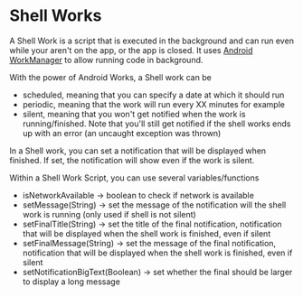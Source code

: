 # Shell Works

A Shell Work is a script that is executed in the background and can run
even while your aren't on the app, or the app is closed. It uses
[Android WorkManager](https://developer.android.com/topic/libraries/architecture/workmanager)
to allow running code in background.

With the power of Android Works, a Shell work can be

- scheduled, meaning that you can specify a date at which it should run
- periodic, meaning that the work will run every XX minutes for example
- silent, meaning that you won't get notified when the work is running/finished. 
  Note that you'll still get notified if the shell works ends up with an error (an uncaught exception was thrown)


In a Shell work, you can set a notification that will be displayed when finished.
If set, the notification will show even if the work is silent.


Within a Shell Work Script, you can use several variables/functions

- isNetworkAvailable -> boolean to check if network is available
- setMessage(String) -> set the message of the notification will the shell work is running
  (only used if shell is not silent)
- setFinalTitle(String) -> set the title of the final notification, notification that will be displayed
  when the shell work is finished, even if silent
- setFinalMessage(String) -> set the message of the final notification, notification that will be displayed
  when the shell work is finished, even if silent
- setNotificationBigText(Boolean) -> set whether the final should be larger to display a long message